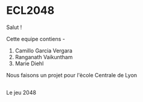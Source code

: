 # ECL2048

Salut !

Cette equipe contiens -

1. Camillo Garcia Vergara
2. Ranganath Vaikuntham
3. Marie Diehl

Nous faisons un projet pour l'ècole Centrale de Lyon

##
Le jeu 2048
